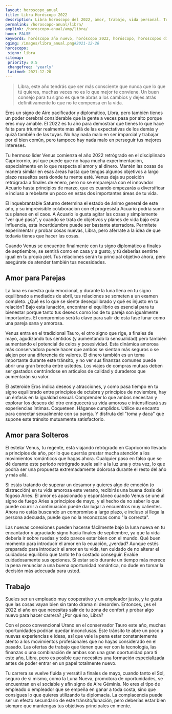 ```yaml
---
layout: horoscopo_anual
title: Libra Horóscopo 2022 
description: Libra horóscopo del 2022, amor, trabajo, vida personal. Todas las predicciones para Libra 2022 gratis. Disfruta este año nuevo.
permalink: /horoscopo-anual/libra/
amplink: /horoscopo-anual/amp/libra/
home: FALSE
keywords: horóscopo año nuevo, horóscopo 2022, horóscopo, horoscopos diarios gratis del dia de hoy, horóscopo diario gratis,horóscopo ano nuevo 2022, horóscopo esperanza gracia, horoscopo Libra 2022, horoscop, horóscopos gratis, horoscopo Libra, horoscopo Libra 2022 gratis, Tarot, Astrologia, Zodíaco, Libra, horoscopo gratis,tarot en femenino,videncia gratuita,horoscopos gratuitos,horóscopos, astrologia,videncia gratis
ogimg: /images/libra_anual.png#2021-12-26
horoscopo:
 signo: libra
sitemap:
 priority: 0.5
 changefreq: 'yearly'
 lastmod: 2021-12-20
---
```





> Libra, este año tendrás que ser más consciente que nunca que lo que tú quieres, muchas veces no es lo que mejor te conviene. Un buen consejo para tu signo es que te abras a los cambios y dejes atrás definitivamente lo que no te compensa en la vida.


Eres un signo de Aire pacificador y diplomático, Libra, pero también tienes un poder cerebral considerable que la gente a veces pasa por alto porque eres muy amable. El 2022 es tu año para demostrar que tienes lo que hace falta para triunfar realmente más allá de las expectativas de los demás y quizá también de las tuyas. No hay nada malo en ser imparcial y trabajar por el bien común, pero tampoco hay nada malo en perseguir tus mejores intereses.

Tu hermoso líder Venus comienza el año 2022 retrógrado en el disciplinado Capricornio, así que puede que no haya mucha experimentación, especialmente en lo que respecta al amor y al dinero. Mantén las cosas de manera similar en esas áreas hasta que tengas algunos objetivos a largo plazo resueltos será donde tu mente esté. Venus deja su posición retrógrada a finales de enero, pero no se emparejará con el innovador Acuario hasta principios de marzo, que es cuando empezarás a diversificar e incluso a rebelarte un poco en estas dos importantes áreas de tu vida.

El inquebrantable Saturno determina el estado de ánimo general de este año, y su imprevisible colaboración con el progresista Acuario podría sumir tus planes en el caos. A Acuario le gusta agitar las cosas y simplemente "ver qué pasa", y cuando se trata de objetivos y planes de vida bajo esta influencia, esta incertidumbre puede ser bastante aterradora. Permítete experimentar y probar cosas nuevas, Libra, pero aférrate a la idea de que todavía tienes que hacer las cosas.

Cuando Venus se encuentre finalmente con tu signo diplomático a finales de septiembre, se sentirá como en casa y a gusto, y tú deberías sentirte igual en tu propia piel. Tus relaciones serán tu principal objetivo ahora, pero asegúrate de atender también tus necesidades.

## Amor para Parejas

La luna es nuestra guía emocional, y durante la luna llena en tu signo equilibrado a mediados de abril, tus relaciones se someten a un examen completo. ¿Qué es lo que se siente desequilibrado y qué es injusto en tu relación? Bajo esta lunación, encontrar el equilibrio es esencial para tu bienestar porque tanto tus deseos como los de tu pareja son igualmente importantes. El compromiso será la clave para salir de esta fase lunar como una pareja sana y amorosa.

Venus entra en el tradicional Tauro, el otro signo que rige, a finales de mayo, agudizando tus sentidos (y aumentando la sensualidad) pero también aumentando el potencial de celos y posesividad. Esta dinámica amorosa más conservadora puede hacer que ambos se sientan más seguros o se alejen por una diferencia de valores. El dinero también es un tema importante durante este tránsito, y no ver sus finanzas comunes puede abrir una gran brecha entre ustedes. Los viajes de compras mutuas deben ser gastados centrándose en artículos de calidad y duraderos que aumentarán su valor.

El asteroide Eros indica deseos y atracciones, y como pasa tiempo en tu signo equilibrado entre principios de octubre y principios de noviembre, hay un énfasis en la igualdad sexual. Comprender lo que ambos necesitan y explorar los deseos del otro enriquecerá su vida amorosa e intensificará sus experiencias íntimas. Coqueteen. Háganse cumplidos. Utilice su encanto para conectar sexualmente con su pareja. Y disfruta del "toma y daca" que supone este tránsito mutuamente satisfactorio.

## Amor para Solteros

El estelar Venus, tu regente, está viajando retrógrado en Capricornio llevado a principios de año, por lo que querrás prestar mucha atención a los movimientos románticos que hagas ahora. Cualquier paso en falso que se dé durante este período retrógrado suele salir a la luz una y otra vez, lo que podría ser una propuesta extremadamente dolorosa durante el resto del año y más allá.

Si estás tratando de superar un desamor y quieres algo de emoción (o distracción) en tu vida amorosa este verano, recibirás una buena dosis del fogoso Aries. El amor es apasionado y espontáneo cuando Venus se une al signo de fuego Aries a principios de mayo, y el hecho de no saber lo que puede ocurrir a continuación puede dar lugar a encuentros muy calientes. Ahora no estás buscando un compromiso a largo plazo, e incluso si llega la persona adecuada, puede que no la reconozcas como "la correcta".

Las nuevas conexiones pueden hacerse fácilmente bajo la luna nueva en tu encantador y agraciado signo hacia finales de septiembre, ya que la vida debería ir sobre ruedas y todo parece estar bien con el mundo. Qué buen momento para introducir el amor en la ecuación, ¿verdad? Aunque estés preparado para introducir el amor en tu vida, ten cuidado de no alterar el cuidadoso equilibrio que tanto te ha costado conseguir. Evalúe cuidadosamente sus opciones. Si estar solo durante un tiempo más merece la pena renunciar a una buena oportunidad romántica, no dude en tomar la decisión más adecuada para usted.

## Trabajo

Sueles ser un empleado muy cooperativo y un empleador justo, y te gusta que las cosas vayan bien sin tanto drama ni desorden. Entonces, ¿es el 2022 el año en que necesitas salir de tu zona de confort y probar algo nuevo para hacer carrera? ¿Por qué no, Libra?

Con el poco convencional Urano en el conservador Tauro este año, muchas oportunidades podrían quedar inconclusas. Este tránsito te abre un poco a nuevas experiencias e ideas, así que vale la pena estar constantemente atento a los movimientos profesionales que no hayas considerado en el pasado. Las ofertas de trabajo que tienen que ver con la tecnología, las finanzas o una combinación de ambas son una gran oportunidad para ti este año, Libra, pero es posible que necesites una formación especializada antes de poder entrar en un papel totalmente nuevo.

Tu carrera se vuelve fluida y versátil a finales de mayo, cuando tanto el Sol, seguro de sí mismo, como la Luna Nueva, promotora de oportunidades, se encuentran en el sociable y afín signo de Aire Géminis. No eres el tipo de empleado o empleador que se empeña en ganar a toda costa, sino que consigues lo que quieres utilizando tu diplomacia. La complacencia puede ser un efecto secundario de este tránsito/lunación, pero deberías estar bien siempre que mantengas tus objetivos principales en mente.
